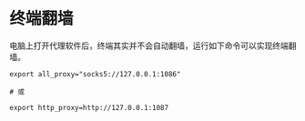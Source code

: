 # 终端翻墙

电脑上打开代理软件后，终端其实并不会自动翻墙，运行如下命令可以实现终端翻墙。


```shell
export all_proxy="socks5://127.0.0.1:1086"

# 或

export http_proxy=http://127.0.0.1:1087
```
